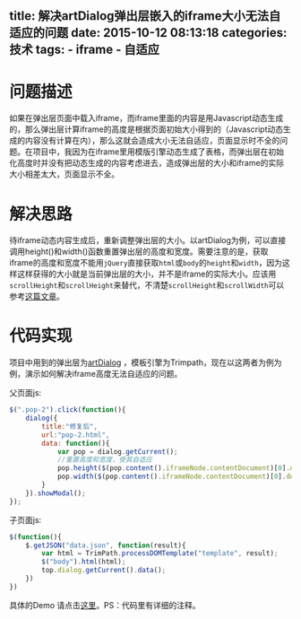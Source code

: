 title: 解决artDialog弹出层嵌入的iframe大小无法自适应的问题
date: 2015-10-12 08:13:18
categories: 技术
tags:
	- iframe
	- 自适应
---
# 问题描述
如果在弹出层页面中载入iframe，而iframe里面的内容是用Javascript动态生成的，那么弹出层计算iframe的高度是根据页面初始大小得到的（Javascript动态生成的内容没有计算在内），那么这就会造成大小无法自适应，页面显示时不全的问题。在项目中，我因为在iframe里用模版引擎动态生成了表格，而弹出层在初始化高度时并没有把动态生成的内容考虑进去，造成弹出层的大小和iframe的实际大小相差太大，页面显示不全。

# 解决思路
待iframe动态内容生成后，重新调整弹出层的大小。以artDialog为例，可以直接调用height()和width()函数重置弹出层的高度和宽度。需要注意的是，获取iframe的高度和宽度不能用`jQuery`直接获取`html`或`body`的`height`和`width`，因为这样这样获得的大小就是当前弹出层的大小，并不是iframe的实际大小。应该用`scrollHeight`和`scrollHeight`来替代，不清楚`scrollHeight`和`scrollWidth`可以参考[这篇文章](http://blog.csdn.net/woxueliuyun/article/details/8638427)。
<!-- more -->
# 代码实现
项目中用到的弹出层为[artDialog](http://aui.github.io/artDialog/doc/index.html)
，模板引擎为Trimpath，现在以这两者为例为例，演示如何解决iframe高度无法自适应的问题。

父页面js:
```javascript
$(".pop-2").click(function(){
	dialog({
		title:"修复后",
		url:"pop-2.html",
		data: function(){
			var pop = dialog.getCurrent();
			//重置高度和宽度，使其自适应
			pop.height($(pop.content().iframeNode.contentDocument)[0].documentElement.scrollHeight);
			pop.width($(pop.content().iframeNode.contentDocument)[0].documentElement.scrollWidth);
		}
	}).showModal();
});
```

子页面js:
```javascript
$(function(){
	$.getJSON("data.json", function(result){
		var html = TrimPath.processDOMTemplate("template", result);
		$("body").html(html);
		top.dialog.getCurrent().data();
	})
})
```
具体的Demo 请点击[这里](/project/popLayer-self-adaption/)。PS：代码里有详细的注释。


